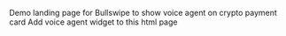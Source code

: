 Demo landing page for Bullswipe to show voice agent on crypto payment card
Add voice agent widget to this html page
